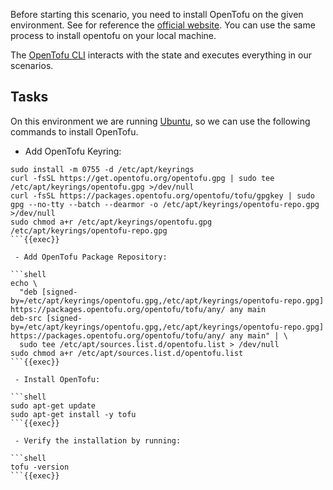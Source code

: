 Before starting this scenario, you need to install OpenTofu on the given environment. See for reference the [official website](https://opentofu.org/docs/intro/install/https://opentofu.org/docs/intro/install/). You can use the same process to install opentofu on your local machine.

The [OpenTofu CLI](https://opentofu.org/docs/intro/install/) interacts with the state and executes everything in our scenarios.

## Tasks

On this environment we are running [Ubuntu](https://opentofu.org/docs/intro/install/deb/), so we can use the following commands to install OpenTofu.

- Add OpenTofu Keyring:

```shell
sudo install -m 0755 -d /etc/apt/keyrings
curl -fsSL https://get.opentofu.org/opentofu.gpg | sudo tee /etc/apt/keyrings/opentofu.gpg >/dev/null
curl -fsSL https://packages.opentofu.org/opentofu/tofu/gpgkey | sudo gpg --no-tty --batch --dearmor -o /etc/apt/keyrings/opentofu-repo.gpg >/dev/null
sudo chmod a+r /etc/apt/keyrings/opentofu.gpg /etc/apt/keyrings/opentofu-repo.gpg
```{{exec}}

 - Add OpenTofu Package Repository:

```shell
echo \
  "deb [signed-by=/etc/apt/keyrings/opentofu.gpg,/etc/apt/keyrings/opentofu-repo.gpg] https://packages.opentofu.org/opentofu/tofu/any/ any main
deb-src [signed-by=/etc/apt/keyrings/opentofu.gpg,/etc/apt/keyrings/opentofu-repo.gpg] https://packages.opentofu.org/opentofu/tofu/any/ any main" | \
  sudo tee /etc/apt/sources.list.d/opentofu.list > /dev/null
sudo chmod a+r /etc/apt/sources.list.d/opentofu.list
```{{exec}}

 - Install OpenTofu:

```shell
sudo apt-get update
sudo apt-get install -y tofu
```{{exec}}

 - Verify the installation by running:

```shell
tofu -version
```{{exec}}
